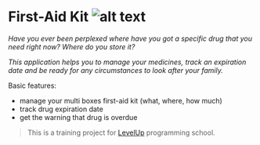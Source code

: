 First-Aid Kit ![alt text](https://www.cdc.gov/TemplatePackage/3.0/images/social/addthis-32.png "Red cross")
================
_Have you ever been perplexed where have you got a specific drug that you need right now?
Where do you store it?_

_This application helps you to manage your medicines, track an expiration date and be ready for any circumstances to look after your family._

Basic features:
- manage your multi boxes first-aid kit (what, where, how much)
- track drug expiration date
- get the warning that drug is overdue



> This is a training project for [LevelUp](http://levelp.ru) programming school.
